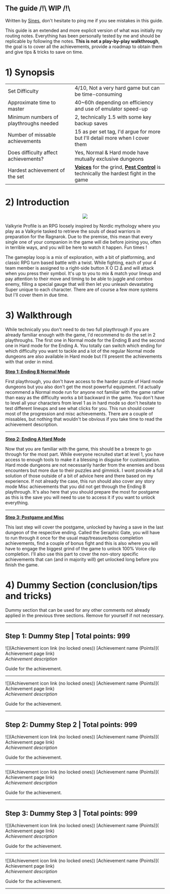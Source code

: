 ## The guide /!\ WIP /!\

Written by [Sines](https://retroachievements.org/user/Sines), don't hesitate to ping me if you see mistakes in this guide. 

This guide is an extended and more explicit version of what was initially my routing notes. Everything has been personally tested by me and should be replicable by following the notes. **This is not a play-by-play walkthrough**, the goal is to cover all the achievements, provide a roadmap to obtain them and give tips & tricks to save on time. 

# 1) Synopsis

|   |   |
|:--|:--|
|Set Difficulty| 4/10, Not a very hard game but can be time-consuming|
|Approximate time to master| 40~60h depending on efficiency and use of emulator speed-up|
|Minimum numbers of playthroughs needed| 2, technically 1.5 with some key backup saves|
|Number of missable achievements| 15 as per set tag, I'd argue for more but I'll detail more when I cover them|
|Does difficulty affect achievements?|Yes, Normal & Hard mode have mutually exclusive dungeons|
|Hardest achievement of the set| [**Voices**](https://retroachievements.org/achievement/108551) for the grind, [**Pest Control**](https://retroachievements.org/achievement/109422) is technically the hardest fight in the game|

# 2) Introduction

<p align="center">
  <img src="https://lparchive.org/Valkyrie-Profile-(by-ApplesandOranges)/Update%2057/1-IdxTp4b.png" />
</p>

Valkyrie Profile is an RPG loosely inspired by Nordic mythology where you play as a Valkyrie tasked to retrieve the souls of dead warriors in preparation for the Ragnarok. Due to the premise, this mean that every single one of your companion in the game will die before joining you, often in terrible ways, and you will be here to watch it happen. Fun times !

The gameplay loop is a mix of exploration, with a bit of platforming, and classic RPG turn based battle with a twist. While fighting, each of your 4 team member is assigned to a right-side button X O □ ∆ and will attack when you press their symbol. It's up to you to mix & match your lineup and pay attention to their move and timing to be able to juggle and combos enemy, filling a special gauge that will then let you unleash devastating Super unique to each character. There are of course a few more systems but I'll cover them in due time. 

# 3) Walkthrough

While technically you don't need to do two full playthrough if you are already familiar enough with the game, I'd recommend to do the set in 2 playthroughs. The first one in Normal mode for the Ending B and the second one in Hard mode for the Ending A. You totally can switch which ending for which difficulty you want to tackle and a lot of the regular Normal mode dungeons are also available in Hard mode but I'll present the achievements with that order in mind.

[**Step 1: Ending B Normal Mode**](#step-1-dummy-step--total-points-999)

First playthrough, you don't have access to the harder puzzle of Hard mode dungeons but you also don't get the most powerful equipment. I'd actually recommend a Normal mode run for anyone not familiar with the game rather than easy as the difficulty works a bit backward in the game. You don't have to level all your characters from level 1 as in hard mode so don't hesitate to test different lineups and see what clicks for you. This run should cover most of the progression and misc achievements. There are a couple of missables, but nothing that wouldn't be obvious if you take time to read the achievement description.
***

[**Step 2: Ending A Hard Mode**](#step-2-dummy-step-2--total-points-999)

Now that you are familiar with the game, this should be a breeze to go through for the most part. While everyone recruited start at level 1, you have access to enough tools to make it a blessing in disguise for customization. Hard mode dungeons are not necessarily harder from the enemies and boss encounters but more due to their puzzles and gimmick. I wont provide a full solution of those outside of a bit of advice here and there based on my experience. If not already the case, this run should also cover any story mode Misc achievements that you did not get through the Ending B playthrough. It's also here that you should prepare the most for postgame as this is the save you will need to use to access it if you want to unlock everything. 

***

[**Step 3: Postgame and Misc**](#step-3-dummy-step-3--total-points-999)

This last step will cover the postgame, unlocked by having a save in the last dungeon of the respective ending. Called the Seraphic Gate, you will have to run through it once for the usual map/treasure/boss completion achievements, find a couple of bonus fight and this is also where you will have to engage the biggest grind of the game to unlock 100% Voice clip completion. I'll also use this part to cover the non-story specific achievements that can (and in majority will) get unlocked long before you finish the game.

# 4) Dummy Section (conclusion/tips and tricks)

Dummy section that can be used for any other comments not already applied in the previous three sections. Remove for yourself if not necessary.

***

## Step 1: Dummy Step | **Total points: 999**

![](Achievement icon link (no locked ones)) [Achievement name (Points)]( Achievement page link)   
_Achievement description_

Guide for the achievement.

***

![](Achievement icon link (no locked ones)) [Achievement name (Points)]( Achievement page link)   
_Achievement description_

Guide for the achievement.

***

## Step 2: Dummy Step 2 | **Total points: 999**

![](Achievement icon link (no locked ones)) [Achievement name (Points)]( Achievement page link)   
_Achievement description_

Guide for the achievement.

***

![](Achievement icon link (no locked ones)) [Achievement name (Points)]( Achievement page link)   
_Achievement description_

Guide for the achievement.

***

## Step 3: Dummy Step 3 | **Total points: 999**

![](Achievement icon link (no locked ones)) [Achievement name (Points)]( Achievement page link)   
_Achievement description_

Guide for the achievement.

***

![](Achievement icon link (no locked ones)) [Achievement name (Points)]( Achievement page link)   
_Achievement description_

Guide for the achievement.

***